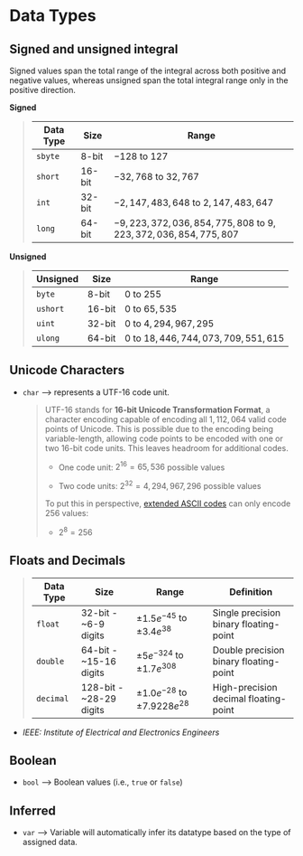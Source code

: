 # Data Types

## Signed and unsigned integral

Signed values span the total range of the integral across both positive and negative values, whereas unsigned span the total integral range only in the positive direction.

**Signed**

> | Data Type  | Size   | Range                                                       |
> | ---------- | ------ | ----------------------------------------------------------- |
> | `sbyte`    | 8-bit  | $-128$ to $127$                                             |
> | `short`    | 16-bit | $-32,768$ to $32,767$                                       |
> | `int`      | 32-bit | $-2,147,483,648$ to $2,147,483,647$                         |
> | `long`     | 64-bit | $-9,223,372,036,854,775,808$ to $9,223,372,036,854,775,807$ |

**Unsigned**

> | Unsigned | Size   | Range                               |
> | -------- | ------ | ----------------------------------- |
> | `byte`   | 8-bit  | $0$ to $255$                        |
> | `ushort` | 16-bit | $0$ to $65,535$                     |
> | `uint`   | 32-bit | $0$ to $4,294,967,295$              |
> | `ulong`  | 64-bit | $0$ to $18,446,744,073,709,551,615$ |


## Unicode Characters

* `char` --> represents a UTF-16 code unit.

    > UTF-16 stands for **16-bit Unicode Transformation Format**, a character encoding capable of encoding all $1,112,064$ valid code points of Unicode. This is possible due to the encoding being variable-length, allowing code points to be encoded with one or two 16-bit code units. This leaves headroom for additional codes.
    >
    > * One code unit: $2^{16} = 65,536$ possible values
    >
    > * Two code units: $2^{32} = 4,294,967,296$ possible values
    >
    > To put this in perspective, [extended ASCII codes](https://www.asciitable.com) can only encode 256 values:
    >
    >  * $2^{8} = 256$


## Floats and Decimals

> | Data Type | Size                    | Range                                  | Definition                             |
> | --------- | ----------------------- | -------------------------------------- | -------------------------------------- |
> | `float`   | 32-bit - ~6-9 digits    | $\pm 1.5e^{-45}$ to $\pm 3.4e^{38}$    | Single precision binary floating-point |
> | `double`  | 64-bit - ~15-16 digits  | $\pm 5e^{-324}$ to $\pm 1.7e^{308}$    | Double precision binary floating-point |
> | `decimal` | 128-bit - ~28-29 digits | $\pm 1.0e^{-28}$ to $\pm 7.9228e^{28}$ | High-precision decimal floating-point  |

* *IEEE: Institute of Electrical and Electronics Engineers*


## Boolean

* `bool` --> Boolean values (i.e., `true` or `false`)


## Inferred

* `var` --> Variable will automatically infer its datatype based on the type of assigned data.
